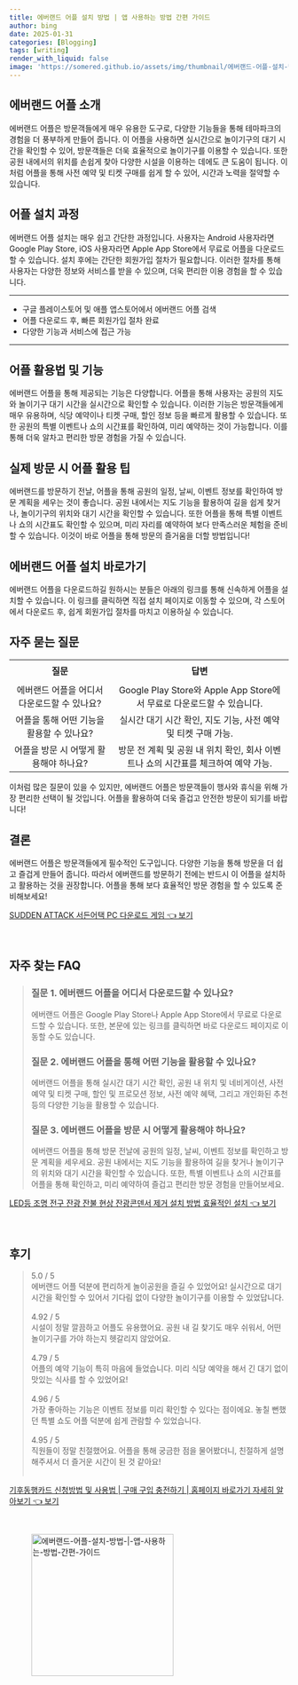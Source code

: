 ```yaml
---
title: 에버랜드 어플 설치 방법 | 앱 사용하는 방법 간편 가이드
author: bing
date: 2025-01-31
categories: [Blogging]
tags: [writing]
render_with_liquid: false
image: 'https://somered.github.io/assets/img/thumbnail/에버랜드-어플-설치-방법-|-앱-사용하는-방법-간편-가이드.webp'
---
```



<h2 id='에버랜드_어플_소개'>에버랜드 어플 소개</h2>

<p>에버랜드 어플은 방문객들에게 매우 유용한 도구로, 다양한 기능들을 통해 테마파크의 경험을 더 풍부하게 만들어 줍니다. 이 어플을 사용하면 실시간으로 놀이기구의 대기 시간을 확인할 수 있어, 방문객들은 더욱 효율적으로 놀이기구를 이용할 수 있습니다. 또한 공원 내에서의 위치를 손쉽게 찾아 다양한 시설을 이용하는 데에도 큰 도움이 됩니다. 이처럼 어플을 통해 사전 예약 및 티켓 구매를 쉽게 할 수 있어, 시간과 노력을 절약할 수 있습니다.</p>

<h2 id='어플_설치_과정'>어플 설치 과정</h2>

<p>에버랜드 어플 설치는 매우 쉽고 간단한 과정입니다. 사용자는 Android 사용자라면 Google Play Store, iOS 사용자라면 Apple App Store에서 무료로 어플을 다운로드할 수 있습니다. 설치 후에는 간단한 회원가입 절차가 필요합니다. 이러한 절차를 통해 사용자는 다양한 정보와 서비스를 받을 수 있으며, 더욱 편리한 이용 경험을 할 수 있습니다.</p>

<hr />

<ul>
    <li>구글 플레이스토어 및 애플 앱스토어에서 에버랜드 어플 검색</li>
    <li>어플 다운로드 후, 빠른 회원가입 절차 완료</li>
    <li>다양한 기능과 서비스에 접근 가능</li>
</ul>

<hr />

<h2 id='어플_활용법_및_기능'>어플 활용법 및 기능</h2>

<p>에버랜드 어플을 통해 제공되는 기능은 다양합니다. 어플을 통해 사용자는 공원의 지도와 놀이기구 대기 시간을 실시간으로 확인할 수 있습니다. 이러한 기능은 방문객들에게 매우 유용하며, 식당 예약이나 티켓 구매, 할인 정보 등을 빠르게 활용할 수 있습니다. 또한 공원의 특별 이벤트나 쇼의 시간표를 확인하여, 미리 예약하는 것이 가능합니다. 이를 통해 더욱 알차고 편리한 방문 경험을 가질 수 있습니다.</p>

<h2 id='실제_방문_시_어플_활용_팁'>실제 방문 시 어플 활용 팁</h2>

<p>에버랜드를 방문하기 전날, 어플을 통해 공원의 일정, 날씨, 이벤트 정보를 확인하여 방문 계획을 세우는 것이 좋습니다. 공원 내에서는 지도 기능을 활용하여 길을 쉽게 찾거나, 놀이기구의 위치와 대기 시간을 확인할 수 있습니다. 또한 어플을 통해 특별 이벤트나 쇼의 시간표도 확인할 수 있으며, 미리 자리를 예약하여 보다 만족스러운 체험을 준비할 수 있습니다. 이것이 바로 어플을 통해 방문의 즐거움을 더할 방법입니다!</p>

<h2 id='에버랜드_어플_설치_바로가기'>에버랜드 어플 설치 바로가기</h2>

<p>에버랜드 어플을 다운로드하길 원하시는 분들은 아래의 링크를 통해 신속하게 어플을 설치할 수 있습니다. 이 링크를 클릭하면 직접 설치 페이지로 이동할 수 있으며, 각 스토어에서 다운로드 후, 쉽게 회원가입 절차를 마치고 이용하실 수 있습니다.</p>

<h2 id='자주_묻는_질문'>자주 묻는 질문</h2>

<table>
    <tr>
        <td style="text-align: center; height: 40px;"><b>질문</b></td>
        <td style="text-align: center; height: 40px;"><b>답변</b></td>
    </tr>
    <tr>
        <td style="text-align: center; height: 40px;">에버랜드 어플을 어디서 다운로드할 수 있나요?</td>
        <td style="text-align: center; height: 40px;">Google Play Store와 Apple App Store에서 무료로 다운로드할 수 있습니다.</td>
    </tr>
    <tr>
        <td style="text-align: center; height: 40px;">어플을 통해 어떤 기능을 활용할 수 있나요?</td>
        <td style="text-align: center; height: 40px;">실시간 대기 시간 확인, 지도 기능, 사전 예약 및 티켓 구매 가능.</td>
    </tr>
    <tr>
        <td style="text-align: center; height: 40px;">어플을 방문 시 어떻게 활용해야 하나요?</td>
        <td style="text-align: center; height: 40px;">방문 전 계획 및 공원 내 위치 확인, 회사 이벤트나 쇼의 시간표를 체크하여 예약 가능.</td>
    </tr>
</table>

<p>이처럼 많은 질문이 있을 수 있지만, 에버랜드 어플은 방문객들이 행사와 휴식을 위해 가장 편리한 선택이 될 것입니다. 어플을 활용하여 더욱 즐겁고 안전한 방문이 되기를 바랍니다!</p>

<h2 id='결론'>결론</h2>

<p>에버랜드 어플은 방문객들에게 필수적인 도구입니다. 다양한 기능을 통해 방문을 더 쉽고 즐겁게 만들어 줍니다. 따라서 에버랜드를 방문하기 전에는 반드시 이 어플을 설치하고 활용하는 것을 권장합니다. 어플을 통해 보다 효율적인 방문 경험을 할 수 있도록 준비해보세요!</p>


<p><a class="click-button" title="SUDDEN ATTACK 서든어택 PC 다운로드 게임" href="https://somered.github.io/posts/SUDDEN-ATTACK-%EC%84%9C%EB%93%A0%EC%96%B4%ED%83%9D-PC-%EB%8B%A4%EC%9A%B4%EB%A1%9C%EB%93%9C-%EA%B2%8C%EC%9E%84/" rel="dofollow">SUDDEN ATTACK 서든어택 PC 다운로드 게임 👈 보기</a></p><br>
<h2 id='자주_찾는_FAQ'>자주 찾는 FAQ</h2>
<div itemscope="" itemtype="https://schema.org/FAQPage"> 
<blockquote> 
<div itemscope="" itemprop="mainEntity" itemtype="https://schema.org/Question"> 
<h3 itemprop="name">질문 1. 에버랜드 어플을 어디서 다운로드할 수 있나요?</h3> 
<div itemscope="" itemprop="acceptedAnswer" itemtype="https://schema.org/Answer"> 
<span itemprop="text"> 
<p>에버랜드 어플은 Google Play Store나 Apple App Store에서 무료로 다운로드할 수 있습니다. 또한, 본문에 있는 링크를 클릭하면 바로 다운로드 페이지로 이동할 수도 있습니다.</p> 
</span> 
</div> 
</div> 
<div itemscope="" itemprop="mainEntity" itemtype="https://schema.org/Question"> 
<h3 itemprop="name">질문 2. 에버랜드 어플을 통해 어떤 기능을 활용할 수 있나요?</h3> 
<div itemscope="" itemprop="acceptedAnswer" itemtype="https://schema.org/Answer"> 
<span itemprop="text"> 
<p>에버랜드 어플을 통해 실시간 대기 시간 확인, 공원 내 위치 및 네비게이션, 사전 예약 및 티켓 구매, 할인 및 프로모션 정보, 사전 예약 혜택, 그리고 개인화된 추천 등의 다양한 기능을 활용할 수 있습니다.</p> 
</span> 
</div> 
</div> 
<div itemscope="" itemprop="mainEntity" itemtype="https://schema.org/Question"> 
<h3 itemprop="name">질문 3. 에버랜드 어플을 방문 시 어떻게 활용해야 하나요?</h3> 
<div itemscope="" itemprop="acceptedAnswer" itemtype="https://schema.org/Answer"> 
<span itemprop="text"> 
<p>에버랜드 어플을 통해 방문 전날에 공원의 일정, 날씨, 이벤트 정보를 확인하고 방문 계획을 세우세요. 공원 내에서는 지도 기능을 활용하여 길을 찾거나 놀이기구의 위치와 대기 시간을 확인할 수 있습니다. 또한, 특별 이벤트나 쇼의 시간표를 어플을 통해 확인하고, 미리 예약하여 즐겁고 편리한 방문 경험을 만들어보세요.</p> 
</span> 
</div> 
</div> 
</blockquote> 
</div>
<p><a class="click-button" title="LED등 조명 전구 잔광 잔불 현상 잔광콘덴서 제거 설치 방법 효율적인 설치" href="https://somered.github.io/posts/LED%EB%93%B1-%EC%A1%B0%EB%AA%85-%EC%A0%84%EA%B5%AC-%EC%9E%94%EA%B4%91-%EC%9E%94%EB%B6%88-%ED%98%84%EC%83%81-%EC%9E%94%EA%B4%91%EC%BD%98%EB%8D%B4%EC%84%9C-%EC%A0%9C%EA%B1%B0-%EC%84%A4%EC%B9%98-%EB%B0%A9%EB%B2%95-%ED%9A%A8%EC%9C%A8%EC%A0%81%EC%9D%B8-%EC%84%A4%EC%B9%98/" rel="dofollow">LED등 조명 전구 잔광 잔불 현상 잔광콘덴서 제거 설치 방법 효율적인 설치 👈 보기</a></p><br>
<h2 id='후기'>후기</h2>
<div itemscope itemtype="https://schema.org/Product">
  <blockquote>
  <div itemprop="review" itemscope itemtype="https://schema.org/Review">
      <div itemprop="reviewRating" itemscope itemtype="https://schema.org/Rating"> <span itemprop="ratingValue">5.0</span> / <span itemprop="bestRating">5</span> </div>
      <span itemprop="reviewBody">에버랜드 어플 덕분에 편리하게 놀이공원을 즐길 수 있었어요! 실시간으로 대기 시간을 확인할 수 있어서 기다림 없이 다양한 놀이기구를 이용할 수 있었답니다.</span>
  </div>
  <br>
  <div itemprop="review" itemscope itemtype="https://schema.org/Review">
      <div itemprop="reviewRating" itemscope itemtype="https://schema.org/Rating"> <span itemprop="ratingValue">4.92</span> / <span itemprop="bestRating">5</span> </div>
      <span itemprop="reviewBody">시설이 정말 깔끔하고 어플도 유용했어요. 공원 내 길 찾기도 매우 쉬워서, 어떤 놀이기구를 가야 하는지 헷갈리지 않았어요.</span>
  </div>
  <br>
  <div itemprop="review" itemscope itemtype="https://schema.org/Review">
      <div itemprop="reviewRating" itemscope itemtype="https://schema.org/Rating"> <span itemprop="ratingValue">4.79</span> / <span itemprop="bestRating">5</span> </div>
      <span itemprop="reviewBody">어플의 예약 기능이 특히 마음에 들었습니다. 미리 식당 예약을 해서 긴 대기 없이 맛있는 식사를 할 수 있었어요!</span>
  </div>
  <br>
  <div itemprop="review" itemscope itemtype="https://schema.org/Review">
      <div itemprop="reviewRating" itemscope itemtype="https://schema.org/Rating"> <span itemprop="ratingValue">4.96</span> / <span itemprop="bestRating">5</span> </div>
      <span itemprop="reviewBody">가장 좋아하는 기능은 이벤트 정보를 미리 확인할 수 있다는 점이에요. 놓칠 뻔했던 특별 쇼도 어플 덕분에 쉽게 관람할 수 있었습니다.</span>
  </div>
  <br>
  <div itemprop="review" itemscope itemtype="https://schema.org/Review">
      <div itemprop="reviewRating" itemscope itemtype="https://schema.org/Rating"> <span itemprop="ratingValue">4.95</span> / <span itemprop="bestRating">5</span> </div>
      <span itemprop="reviewBody">직원들이 정말 친절했어요. 어플을 통해 궁금한 점을 물어봤더니, 친절하게 설명해주셔서 더 즐거운 시간이 된 것 같아요!</span>
  </div>
  <br>
  </blockquote>
</div>
<p><a class="click-button" title="기후동행카드 신청방법 및 사용법 | 구매 구입 충전하기 | 홈페이지 바로가기 자세히 알아보기" href="https://somered.github.io/posts/%EA%B8%B0%ED%9B%84%EB%8F%99%ED%96%89%EC%B9%B4%EB%93%9C-%EC%8B%A0%EC%B2%AD%EB%B0%A9%EB%B2%95-%EB%B0%8F-%EC%82%AC%EC%9A%A9%EB%B2%95-%EA%B5%AC%EB%A7%A4-%EA%B5%AC%EC%9E%85-%EC%B6%A9%EC%A0%84%ED%95%98%EA%B8%B0-%ED%99%88%ED%8E%98%EC%9D%B4%EC%A7%80-%EB%B0%94%EB%A1%9C%EA%B0%80%EA%B8%B0-%EC%9E%90%EC%84%B8%ED%9E%88-%EC%95%8C%EC%95%84%EB%B3%B4%EA%B8%B0/" rel="dofollow">기후동행카드 신청방법 및 사용법 | 구매 구입 충전하기 | 홈페이지 바로가기 자세히 알아보기 👈 보기</a></p><br>
<figure class="image"><img src="https://somered.github.io/assets/img/thumbnail/에버랜드-어플-설치-방법-|-앱-사용하는-방법-간편-가이드.webp" alt="에버랜드-어플-설치-방법-|-앱-사용하는-방법-간편-가이드" width="256" height="256"></figure>
